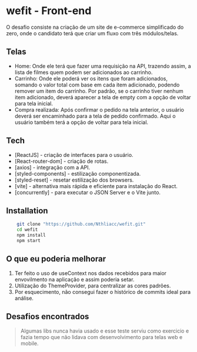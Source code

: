 # wefit - Front-end

O desafio consiste na criação de um site de e-commerce simplificado do zero, onde o candidato terá que criar um fluxo com três módulos/telas.

## Telas

- Home: Onde ele terá que fazer uma requisição na API, trazendo assim, a lista de filmes quem podem ser adicionados ao carrinho.
- Carrinho: Onde ele poderá ver os itens que foram adicionados, somando o valor total com base em cada item adicionado, podendo remover um item do carrinho. Por padrão, se o carrinho tiver nenhum item adicionado, deverá aparecer a tela de empty com a opção de voltar para tela inicial.
- Compra realizada: Após confirmar o pedido na tela anterior, o usuário deverá ser encaminhado para a tela de pedido confirmado. Aqui o usuário também terá a opção de voltar para tela inicial.

## Tech

- [ReactJS] - criação de interfaces para o usuário.
- [React-router-dom] - criação de rotas.
- [axios] - integração com a API.
- [styled-components] - estilização componentizada.
- [styled-reset] - resetar estilização dos browsers. 
- [vite] - alternativa mais rápida e eficiente para instalação do React.
- [concurrently] - para executar o JSON Server e o Vite junto. 

## Installation

```sh
    git clone "https://github.com/Nthliacc/wefit.git"
    cd wefit
    npm install
    npm start
```

## O que eu poderia melhorar

1. Ter feito o uso de useContext nos dados recebidos para maior envovilmento na aplicação e assim poderia setar. 
2. Utilização do ThemeProvider, para centralizar as cores padrões.
3. Por esquecimento, não consegui fazer o histórico de commits ideal para análise.

## Desafios encontrados


> Algumas libs nunca havia usado e esse teste serviu como exercicio e fazia tempo que não lidava com desenvolvimento para telas web e mobile.